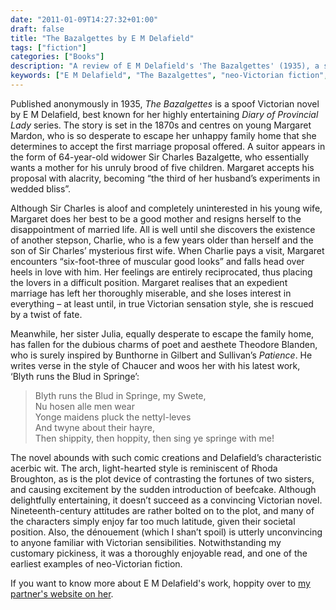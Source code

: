 ```yaml
---
date: "2011-01-09T14:27:32+01:00"
draft: false
title: "The Bazalgettes by E M Delafield"
tags: ["fiction"]
categories: ["Books"]
description: "A review of E M Delafield's 'The Bazalgettes' (1935), a spoof Victorian novel about Margaret Mardon's marriage to an elderly widower and forbidden love for her stepson. Discover this early example of neo-Victorian fiction with characteristic wit and sensation elements."
keywords: ["E M Delafield", "The Bazalgettes", "neo-Victorian fiction", "spoof novel", "1935 literature", "sensation fiction parody", "Victorian pastiche", "comic novel"]
---
```


Published anonymously in 1935, _The Bazalgettes_ is a spoof Victorian novel by E M Delafield, best known for her highly entertaining _Diary of Provincial Lady_ series. The story is set in the 1870s and centres on young Margaret Mardon, who is so desperate to escape her unhappy family home that she determines to accept the first marriage proposal offered. A suitor appears in the form of 64-year-old widower Sir Charles Bazalgette, who essentially wants a mother for his unruly brood of five children.  Margaret accepts his proposal with alacrity, becoming “the third of her husband’s experiments in wedded bliss”.

Although Sir Charles is aloof and completely uninterested in his young wife, Margaret does her best to be a good mother and resigns herself to the disappointment of married life. All is well until she discovers the existence of another stepson, Charlie, who is a few years older than herself and the son of Sir Charles’ mysterious first wife. When Charlie pays a visit, Margaret encounters “six-foot-three of muscular good looks” and falls head over heels in love with him. Her feelings are entirely reciprocated, thus placing the lovers in a difficult position.  Margaret realises that an expedient marriage has left her thoroughly miserable, and she loses interest in everything – at least until, in true Victorian sensation style, she is rescued by a twist of fate.

Meanwhile, her sister Julia, equally desperate to escape the family home, has fallen for the dubious charms of poet and aesthete Theodore Blanden, who is surely inspired by Bunthorne in Gilbert and Sullivan’s _Patience_. He writes verse in the style of Chaucer and woos her with his latest work, ‘Blyth runs the Blud in Springe’:

> Blyth runs the Blud in Springe, my Swete,  
> Nu hosen alle men wear  
> Yonge maidens pluck the nettyl-leves  
> And twyne about their hayre,  
> Then shippity, then hoppity, then sing ye springe with me!

The novel abounds with such comic creations and Delafield’s characteristic acerbic wit. The arch, light-hearted style is reminiscent of Rhoda Broughton, as is the plot device of contrasting the fortunes of two sisters, and causing excitement by the sudden introduction of beefcake. Although delightfully entertaining, it doesn’t succeed as a convincing Victorian novel.  Nineteenth-century attitudes are rather bolted on to the plot, and many of the characters simply enjoy far too much latitude, given their societal position. Also, the dénouement (which I shan’t spoil) is utterly unconvincing to anyone familiar with Victorian sensibilities. Notwithstanding my customary pickiness, it was a thoroughly enjoyable read, and one of the earliest examples of neo-Victorian fiction.

If you want to know more about E M Delafield's work, hoppity over to [my partner's website on her](https://emdelafield.org).